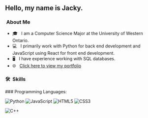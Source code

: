 <h2> Hello, my name is Jacky.</h2>

<h3> &nbsp;About Me </h3>

- 🎓 &nbsp; I am a Computer Science Major at the University of Western Ontario.
- 💻 &nbsp; I primarily work with Python for back end development and JavaScript using React for front end development.
- 🖥️ &nbsp; I have experience working with SQL databases.
- 🌐 &nbsp; [Click here to view my portfolio](https://jackyliu.netlify.app/)

<h3> 🛠 &nbsp;Skills</h3>
### Programming Languages:

![Python](http://img.shields.io/badge/-Python-3776AB?style=flat-square&logo=python&logoColor=ffffff)
![JavaScript](https://img.shields.io/badge/-JavaScript-%23F7DF1C?style=flat-square&logo=javascript&logoColor=000000&labelColor=%23F7DF1C&color=%23FFCE5A)
![HTML5](https://img.shields.io/badge/-HTML5-%23E44D27?style=flat-square&logo=html5&logoColor=ffffff)
![CSS3](https://img.shields.io/badge/-CSS3-%231572B6?style=flat-square&logo=css3)

![C++](https://img.shields.io/badge/c++%20-%2300599C.svg?style=flat-square&logo=css3)

